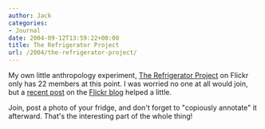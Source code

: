 ```yaml
---
author: Jack
categories:
- Journal
date: 2004-09-12T13:59:22+00:00
title: The Refrigerator Project
url: /2004/the-refrigerator-project/
---
```


My own little anthropology experiment, [The Refrigerator Project][1] on Flickr only has 22 members at this point. I was worried no one at all would join, but a [recent post][2] on the [Flickr blog][3] helped a little.

Join, post a photo of your fridge, and don't forget to "copiously annotate" it afterward. That's the interesting part of the whole thing!

 [1]: http://www.flickr.com/groups/fridgeproject/
 [2]: http://blog.flickr.com/flickrblog/2004/09/the_refrigerato.html
 [3]: http://blog.flickr.com/